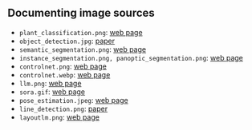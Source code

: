 ## Documenting image sources

- `plant_classification.png`: [web page](https://fieldguides.fieldmuseum.org/guides/guide/1684)
- `object_detection.jpg`: [paper](https://www.sciencedirect.com/science/article/abs/pii/B9780323854986000101)
- `semantic_segmentation.png`: [web page](https://thegradient.pub/semantic-segmentation/)
- `instance_segmentation.png, panoptic_segmentation.png`: [web page](https://encord.com/blog/guide-to-semantic-segmentation/)
- `controlnet.png`: [web page](https://bootcamp.uxdesign.cc/controlnet-and-stable-diffusion-a-game-changer-for-ai-image-generation-83555cb942fc)
- `controlnet.webp`: [web page](https://learnopencv.com/controlnet/)
- `llm.png`: [web page](https://medium.com/@javaid.nabi/all-you-need-to-know-about-llm-text-generation-03b138e0ed19)
- `sora.gif`: [web page](https://www.thedailybeast.com/openais-video-generator-sora-is-stunning-and-utterly-terrifying)
- `pose_estimation.jpeg`: [web page](https://medium.com/@saiwa.ai/human-pose-estimation-349aed48973c)
- `line_detection.png`: [paper](https://openaccess.thecvf.com/content/CVPR2023/papers/Pautrat_DeepLSD_Line_Segment_Detection_and_Refinement_With_Deep_Image_Gradients_CVPR_2023_paper.pdf)
- `layoutlm.png`: [web page](https://huggingface.co/blog/document-ai)